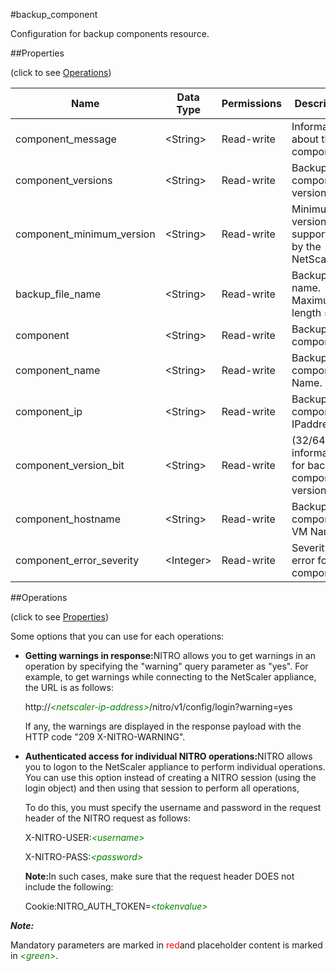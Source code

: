 #backup_component

Configuration for backup components resource.


##Properties 
<span>(click to see [Operations](#opera))</span>


<table><thead><tr><th>Name</th><th>Data Type</th><th>Permissions</th><th>Description</th></tr></thead><tbody><tr><td>component_message</td><td>&lt;String></td><td>Read-write</td><td>Information about the componenet.</td></tr><tr><td>component_versions</td><td>&lt;String></td><td>Read-write</td><td>Backup component version.</td></tr><tr><td>component_minimum_version</td><td>&lt;String></td><td>Read-write</td><td>Minimum version supported by the NetScaler.</td></tr><tr><td>backup_file_name</td><td>&lt;String></td><td>Read-write</td><td>Backup file name.<br>Maximum length = 64</td></tr><tr><td>component</td><td>&lt;String></td><td>Read-write</td><td>Backup component.</td></tr><tr><td>component_name</td><td>&lt;String></td><td>Read-write</td><td>Backup component Name.</td></tr><tr><td>component_ip</td><td>&lt;String></td><td>Read-write</td><td>Backup component IPaddress.</td></tr><tr><td>component_version_bit</td><td>&lt;String></td><td>Read-write</td><td>(32/64 bit) information for backup component version.</td></tr><tr><td>component_hostname</td><td>&lt;String></td><td>Read-write</td><td>Backup component VM Name.</td></tr><tr><td>component_error_severity</td><td>&lt;Integer></td><td>Read-write</td><td>Severity of error for the component.</td></tr></tbody></table>
##Operations 
<span>(click to see [Properties](#prope))</span>


Some options that you can use for each operations:
<ul><li><p><b>Getting warnings in response:</b>NITRO allows you to get warnings in an operation by specifying the "warning" query parameter as "yes". For example, to get warnings while connecting to the NetScaler appliance, the URL is as follows:</p><p>http://<span style="color:green;font-style:italic;">&lt;netscaler-ip-address&gt;</span>/nitro/v1/config/login?warning=yes</p><p>If any, the warnings are displayed in the response payload with the HTTP code "209 X-NITRO-WARNING".</p></li><li><p><b>Authenticated access for individual NITRO operations:</b>NITRO allows you to logon to the NetScaler appliance to perform individual operations. You can use this option instead of creating a NITRO session (using the login object) and then using that session to perform all operations,</p><p>To do this, you must specify the username and password in the request header of the NITRO request as follows:</p><p>X-NITRO-USER:<span style="color:green;font-style:italic;">&lt;username&gt;</span></p><p>X-NITRO-PASS:<span style="color:green;font-style:italic;">&lt;password&gt;</span></p><p><b>Note:</b>In such cases, make sure that the request header DOES not include the following:</p><p>Cookie:NITRO_AUTH_TOKEN=<span style="color:green;font-style:italic;">&lt;tokenvalue&gt;</span></p></li></ul>



***Note:*** 
Mandatory parameters are marked in <span style="color:#FF0000;">red</span>and placeholder content is marked in <span style="color:green;font-style:italic">&lt;green&gt;</span>.

